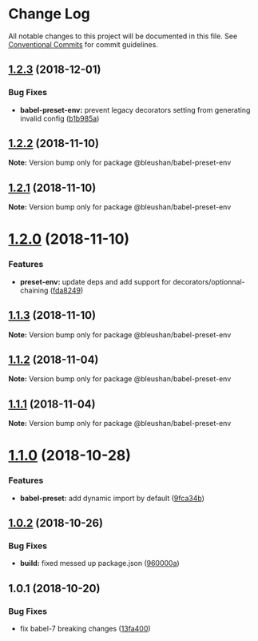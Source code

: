 # Change Log

All notable changes to this project will be documented in this file.
See [Conventional Commits](https://conventionalcommits.org) for commit guidelines.

## [1.2.3](https://github.com/BleuShan/bleushan/compare/@bleushan/babel-preset-env@1.2.2...@bleushan/babel-preset-env@1.2.3) (2018-12-01)


### Bug Fixes

* **babel-preset-env:** prevent legacy decorators setting from generating invalid config ([b1b985a](https://github.com/BleuShan/bleushan/commit/b1b985a))





## [1.2.2](https://github.com/BleuShan/bleushan/compare/@bleushan/babel-preset-env@1.2.1...@bleushan/babel-preset-env@1.2.2) (2018-11-10)

**Note:** Version bump only for package @bleushan/babel-preset-env





## [1.2.1](https://github.com/BleuShan/bleushan/compare/@bleushan/babel-preset-env@1.2.0...@bleushan/babel-preset-env@1.2.1) (2018-11-10)

**Note:** Version bump only for package @bleushan/babel-preset-env





# [1.2.0](https://github.com/BleuShan/bleushan/compare/@bleushan/babel-preset-env@1.1.3...@bleushan/babel-preset-env@1.2.0) (2018-11-10)


### Features

* **preset-env:** update deps and add support for decorators/optionnal-chaining ([fda8249](https://github.com/BleuShan/bleushan/commit/fda8249))





## [1.1.3](https://github.com/BleuShan/bleushan/compare/@bleushan/babel-preset-env@1.1.2...@bleushan/babel-preset-env@1.1.3) (2018-11-10)

**Note:** Version bump only for package @bleushan/babel-preset-env





## [1.1.2](https://github.com/BleuShan/bleushan/compare/@bleushan/babel-preset-env@1.1.1...@bleushan/babel-preset-env@1.1.2) (2018-11-04)

**Note:** Version bump only for package @bleushan/babel-preset-env





## [1.1.1](https://github.com/BleuShan/bleushan/compare/@bleushan/babel-preset-env@1.1.0...@bleushan/babel-preset-env@1.1.1) (2018-11-04)

**Note:** Version bump only for package @bleushan/babel-preset-env





# [1.1.0](https://github.com/BleuShan/bleushan/compare/@bleushan/babel-preset-env@1.0.2...@bleushan/babel-preset-env@1.1.0) (2018-10-28)


### Features

* **babel-preset:** add dynamic import by default ([9fca34b](https://github.com/BleuShan/bleushan/commit/9fca34b))





## [1.0.2](https://github.com/BleuShan/bleushan/compare/@bleushan/babel-preset-env@1.0.1...@bleushan/babel-preset-env@1.0.2) (2018-10-26)


### Bug Fixes

* **build:** fixed messed up package.json ([960000a](https://github.com/BleuShan/bleushan/commit/960000a))





## 1.0.1 (2018-10-20)


### Bug Fixes

* fix babel-7 breaking changes ([13fa400](https://github.com/BleuShan/bleushan/commit/13fa400))

